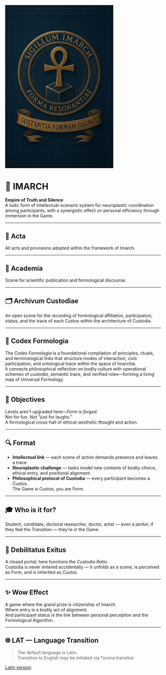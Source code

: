<img src="/images/logo_imarhc.jpg" alt="Imarch Logo" width="350" />


# 🏰 IMARCH  
**Empire of Truth and Silence**  
A ludic form of intellectual-scenario system for neuroplastic coordination among participants, with a synergistic effect on personal efficiency through immersion in the Game.

---

## 📜 Acta  
All acts and provisions adopted within the framework of Imarch.

---

## 🧠 Academia  
Scene for scientific publication and formological discourse.

---

## 🗂 Archivum Custodiae  
An open scene for the recording of formological affiliation, participation, status, and the trace of each Custos within the architecture of Custodia.

---

## 📘 Codex Formologia  
The *Codex Formologia* is a foundational compilation of principles, rituals, and terminological links that structure modes of interaction, civic participation, and ontological trace within the space of Imarchia.  
It connects philosophical reflection on bodily culture with operational schemes of *custodia*, semantic trace, and verified roles—forming a living map of Universal Formology.

---

## 🎯 Objectives  
Levels aren't upgraded here—*Form is forged*.  
Not for fun. Not “just for laughs.”  
A formological cross-hall of ethical-aesthetic thought and action.

---

## 🔍 Format  
- **Intellectual link** — each scene of action demands presence and leaves a trace  
- **Neuroplastic challenge** — tasks model new contexts of bodily choice, ethical entry, and positional alignment  
- **Philosophical protocol of Custodia** — every participant becomes a Custos.  
The Game is Custos, you are Form.

---

## 🎓 Who is it for?  
Student, candidate, doctoral researcher, doctor, artist — even a janitor, if they feel the Transition — they’re in the Game.

---

## 🚪 Debilitatus Exitus  
A closed portal; here functions the *Custodia Ratio*.  
Custodia is never entered accidentally — it unfolds as a scene, is perceived as Form, and is inherited as *Custos*.

---

## ✨ Wow Effect  
A game where the grand prize is citizenship of Imarch.  
Where entry is a bodily act of alignment.  
And participant status is the link between personal perception and the Formological Algorithm.

---

## 🌐 LAT — Language Transition  
> The default language is Latin.  
> Transition to English may be initiated via *scena:transitus

<a href="https://imarch.sbs/" class="lang-switch">Latin version</a>


